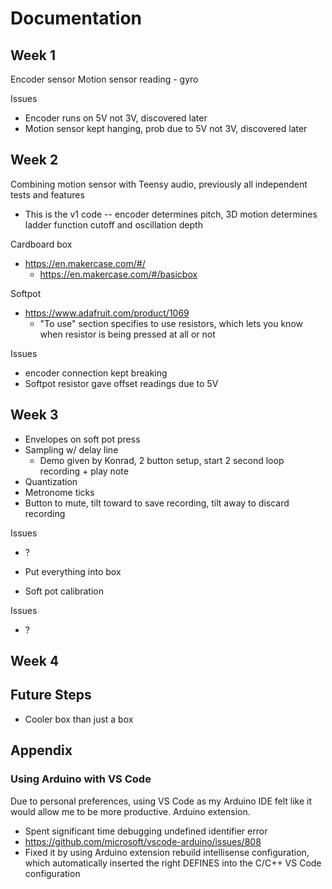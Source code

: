 # Documentation

## Week 1

Encoder sensor
Motion sensor reading - gyro

Issues

- Encoder runs on 5V not 3V, discovered later
- Motion sensor kept hanging, prob due to 5V not 3V, discovered later

## Week 2

Combining motion sensor with Teensy audio, previously all independent tests and features

- This is the v1 code -- encoder determines pitch, 3D motion determines ladder function cutoff and oscillation depth

Cardboard box

- <https://en.makercase.com/#/>
  - <https://en.makercase.com/#/basicbox>

Softpot

- <https://www.adafruit.com/product/1069>
  - "To use" section specifies to use resistors, which lets you know when resistor is being pressed at all or not

Issues

- encoder connection kept breaking
- Softpot resistor gave offset readings due to 5V

## Week 3

<!-- (Or Move to Week 2? If so, move current Week 2 to Week 1 and current Week 1 to Week 0) -->
- Envelopes on soft pot press
- Sampling w/ delay line
  - Demo given by Konrad, 2 button setup, start 2 second loop recording + play note
- Quantization
- Metronome ticks
- Button to mute, tilt toward to save recording, tilt away to discard recording

Issues

- ?

- Put everything into box
- Soft pot calibration

Issues

- ?

## Week 4

## Future Steps

- Cooler box than just a box

## Appendix

### Using Arduino with VS Code

Due to personal preferences, using VS Code as my Arduino IDE felt like it would allow me to be more productive. Arduino extension.

- Spent significant time debugging undefined identifier error
- <https://github.com/microsoft/vscode-arduino/issues/808>
- Fixed it by using Arduino extension rebuild intellisense configuration, which automatically inserted the right DEFINES into the C/C++ VS Code configuration
